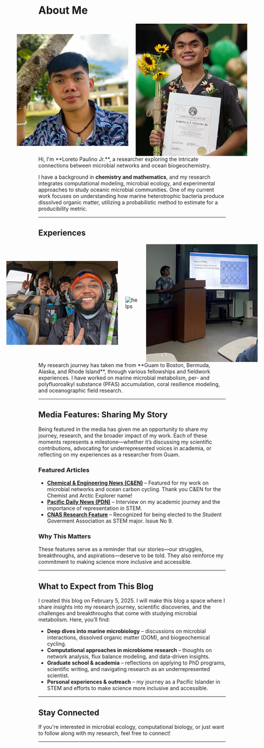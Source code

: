 # About Me  

<div style="display: flex; justify-content: center; align-items: center; gap: 20px;">
    <img src="assets/PhotogromGuam.jpeg" alt="PhotogromGuam" width="300">
    <img src="assets/Award.JPG" alt="AnotherPhoto" width="300">
</div>
Hi, I'm **Loreto Paulino Jr.**, a researcher exploring the intricate connections between microbial networks and ocean biogeochemistry. 

I have a background in **chemistry and mathematics**, and my research integrates computational modeling, microbial ecology, and experimental approaches to study oceanic microbial communities. One of my current work focuses on understanding how marine heterotrophic bacteria produce dissolved organic matter, utilizing a probabilistic method to estimate for a producibility metric. 

---

## Experiences 

<div style="display: flex; justify-content: center; align-items: center; gap: 20px;">
    <img src="assets/helicopter.JPG" alt="heli" width="300">
    <img src="assets/IMG_7425.JPG" alt="helps" width="250">
    <img src="assets/Extra.jpg" alt="Extra" width="300">
</div>
My research journey has taken me from **Guam to Boston, Bermuda, Alaska, and Rhode Island**, through various fellowships and fieldwork experiences. I have worked on marine microbial metabolism, per- and polyfluoroalkyl substance (PFAS) accumulation, coral resilience modeling, and oceanographic field research.

---


## Media Features: Sharing My Story

Being featured in the media has given me an opportunity to share my journey, research, and the broader impact of my work. Each of these moments represents a milestone—whether it’s discussing my scientific contributions, advocating for underrepresented voices in academia, or reflecting on my experiences as a researcher from Guam.

### Featured Articles
- **[Chemical & Engineering News (C&EN)](https://cen.acs.org/environment/CEN-talks-Loreto-Paulino-chemist/102/i19)** – Featured for my work on microbial networks and ocean carbon cycling. Thank you C&EN for the Chemist and Arctic Explorer name!
- **[Pacific Daily News (PDN)](https://www.guampdn.com/news/uog-student-headed-to-arctic-to-assist-with-climate-change-research/article_b1e2cef6-d027-11ed-a3dc-a33310c981f9.html)** – Interview on my academic journey and the importance of representation in STEM.
- **[CNAS Research Feature](https://www.uog.edu/schools-and-colleges/college-of-natural-and-applied-science/dive-into-cnas)** – Recognized for being elected to the Student Goverment Association as STEM major. Issue No 9. 

### Why This Matters
These features serve as a reminder that our stories—our struggles, breakthroughs, and aspirations—deserve to be told. They also reinforce my commitment to making science more inclusive and accessible.

---

## What to Expect from This Blog  

I created this blog  on February 5, 2025. I will make this blog a space where I share insights into my research journey, scientific discoveries, and the challenges and breakthroughs that come with studying microbial metabolism. Here, you’ll find:  

- **Deep dives into marine microbiology** – discussions on microbial interactions, dissolved organic matter (DOM), and biogeochemical cycling.  
- **Computational approaches in microbiome research** – thoughts on network analysis, flux balance modeling, and data-driven insights.  
- **Graduate school & academia** – reflections on applying to PhD programs, scientific writing, and navigating research as an underrepresented scientist.  
- **Personal experiences & outreach** – my journey as a Pacific Islander in STEM and efforts to make science more inclusive and accessible.  

---

## Stay Connected  

If you're interested in microbial ecology, computational biology, or just want to follow along with my research, feel free to connect!  

---